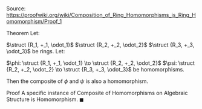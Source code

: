 # 

Source: https://proofwiki.org/wiki/Composition_of_Ring_Homomorphisms_is_Ring_Homomorphism/Proof_1

Theorem
Let:

$\struct {R_1, +_1, \odot_1}$
$\struct {R_2, +_2, \odot_2}$
$\struct {R_3, +_3, \odot_3}$
be rings.
Let:

$\phi: \struct {R_1, +_1, \odot_1} \to \struct {R_2, +_2, \odot_2}$
$\psi: \struct {R_2, +_2, \odot_2} \to \struct {R_3, +_3, \odot_3}$
be homomorphisms.

Then the composite of $\phi$ and $\psi$ is also a homomorphism.


Proof
A specific instance of Composite of Homomorphisms on Algebraic Structure is Homomorphism.
$\blacksquare$





